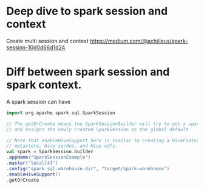 # Deep dive to spark session and context
Create multi session and context
https://medium.com/@achilleus/spark-session-10d0d66d1d24

# Diff between spark session and spark context.
A spark session can have

```scala
import org.apache.spark.sql.SparkSession

// The getOrCreate means the SparkSessionBuilder will try to get a spark session if there is one already created or create a new one
// and assigns the newly created SparkSession as the global default

// Note that enableHiveSupport here is similar to creating a HiveContext and all it does is enables access to Hive 
// metastore, Hive serdes, and Hive udfs.
val spark = SparkSession.builder
.appName("SparkSessionExample") 
.master("local[4]") 
.config("spark.sql.warehouse.dir", "target/spark-warehouse")
.enableHiveSupport()
.getOrCreate
```
 
